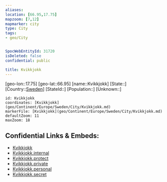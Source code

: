 ```yaml
---
aliases: 
location: [66.95,17.75]
mapzoom: [7,12] 
mapmarker: city 
type: City
tags:
- geo/City


SpocWebEntityId: 31720
isDeleted: false
confidential: public

title: Kvikkjokk
---
```

[geo-lon::17.75]
[geo-lat::66.95]
[name::Kvikkjokk]
[State::]
[Country::[Sweden](geo/Continent/Europe/Sweden.md)]
[StateId::]
[Population::]
[Unknown::]


```leaflet
id: Kvikkjokk
coordinates: [Kvikkjokk](geo/Continent/Europe/Sweden/City/Kvikkjokk.md)
markerFile: [Kvikkjokk](geo/Continent/Europe/Sweden/City/Kvikkjokk.md)
defaultZoom: 11 
maxZoom: 18
```


## Confidential Links & Embeds: 
- [Kvikkjokk](../../../../../../_public/geo/Continent/Europe/Sweden/City/Kvikkjokk.md) 
- [Kvikkjokk.internal](../../../../../../_internal/geo/Continent/Europe/Sweden/City/Kvikkjokk.internal.md) 
- [Kvikkjokk.protect](../../../../../../_protect/geo/Continent/Europe/Sweden/City/Kvikkjokk.protect.md) 
- [Kvikkjokk.private](../../../../../../_private/geo/Continent/Europe/Sweden/City/Kvikkjokk.private.md) 
- [Kvikkjokk.personal](../../../../../../_personal/geo/Continent/Europe/Sweden/City/Kvikkjokk.personal.md) 
- [Kvikkjokk.secret](../../../../../../_secret/geo/Continent/Europe/Sweden/City/Kvikkjokk.secret.md) 
